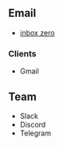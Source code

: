 ## Email
- [inbox zero](https://www.howtogeek.com/413507/what-is-inbox-zero-and-how-can-you-achieve-it/)
### Clients
- Gmail

## Team
- Slack
- Discord
- Telegram